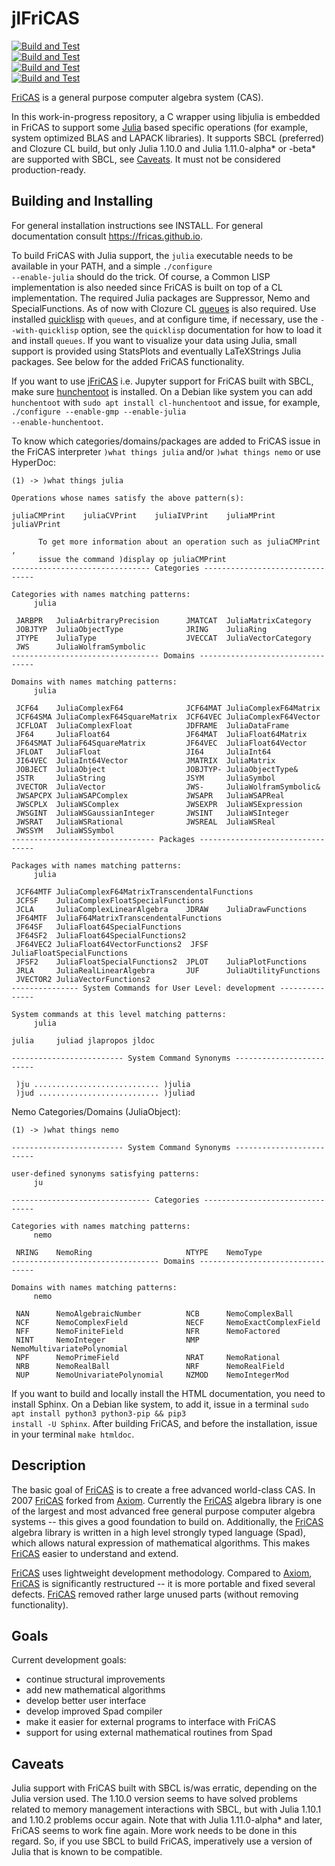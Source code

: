 # jlFriCAS

[![Build and Test](https://github.com/gvanuxem/jlfricas/actions/workflows/linuxJulia_sbcl.yml/badge.svg)](https://github.com/gvanuxem/jlfricas/actions/workflows/linuxJulia_sbcl.yml)\
[![Build and Test](https://github.com/gvanuxem/jlfricas/actions/workflows/linuxJulia_ccl.yml/badge.svg)](https://github.com/gvanuxem/jlfricas/actions/workflows/linuxJulia_ccl.yml)\
[![Build and Test](https://github.com/gvanuxem/jlfricas/actions/workflows/macOSJulia_sbcl.yml/badge.svg)](https://github.com/gvanuxem/jlfricas/actions/workflows/macOSJulia_sbcl.yml)\
[![Build and Test](https://github.com/gvanuxem/jlfricas/actions/workflows/windowsJulia_sbcl.yml/badge.svg)](https://github.com/gvanuxem/jlfricas/actions/workflows/windowsJulia_sbcl.yml)

[FriCAS](https://fricas.github.io) is a general purpose computer algebra
system (CAS).

In this work-in-progress repository, a C wrapper using libjulia is embedded in FriCAS to support some [Julia](https://julialang.org) based specific operations (for example, system optimized BLAS and LAPACK libraries). It supports SBCL (preferred) and Clozure CL build, but only Julia 1.10.0 and Julia 1.11.0-alpha* or -beta* are supported with SBCL, see [Caveats](#caveats). It must not be considered production-ready.

## Building and Installing

For general installation instructions see INSTALL. For general documentation
consult <https://fricas.github.io>.

To build FriCAS with Julia support, the <code>julia</code> executable needs to be available in your PATH, and a simple <code>./configure --enable-julia</code> should do the trick. Of course, a Common LISP implementation is also needed since FriCAS is built on top of a CL implementation. The required Julia packages are Suppressor, Nemo and SpecialFunctions. As of now with Clozure CL [queues](https://github.com/oconnore/queues) is also required. Use installed [quicklisp](https://www.quicklisp.org/beta/) with `queues`, and at configure time, if necessary, use the `--with-quicklisp` option, see the `quicklisp` documentation for how to load it and install `queues`. If you want to visualize your data using Julia, small support is provided using StatsPlots and eventually LaTeXStrings Julia packages. See below for the added FriCAS functionality. 

If you want to use [jFriCAS](https://jfricas.readthedocs.io/en/latest/) i.e. Jupyter support for FriCAS built with SBCL, make sure [hunchentoot](https://edicl.github.io/hunchentoot/) is installed. On a Debian like system you can add `hunchentoot` with <code>sudo apt install cl-hunchentoot</code> and issue, for example, <code>./configure --enable-gmp --enable-julia --enable-hunchentoot</code>.

To know which categories/domains/packages are added to FriCAS issue in the
FriCAS interpreter <code>)what things julia</code> and/or <code>)what things nemo</code>  or use HyperDoc:

```
(1) -> )what things julia

Operations whose names satisfy the above pattern(s):

juliaCMPrint    juliaCVPrint    juliaIVPrint    juliaMPrint     
juliaVPrint     
   
      To get more information about an operation such as juliaCMPrint ,
      issue the command )display op juliaCMPrint 
------------------------------- Categories --------------------------------

Categories with names matching patterns:
     julia 

 JARBPR   JuliaArbitraryPrecision      JMATCAT  JuliaMatrixCategory
 JOBJTYP  JuliaObjectType              JRING    JuliaRing
 JTYPE    JuliaType                    JVECCAT  JuliaVectorCategory
 JWS      JuliaWolframSymbolic
--------------------------------- Domains ---------------------------------

Domains with names matching patterns:
     julia 

 JCF64    JuliaComplexF64              JCF64MAT JuliaComplexF64Matrix
 JCF64SMA JuliaComplexF64SquareMatrix  JCF64VEC JuliaComplexF64Vector
 JCFLOAT  JuliaComplexFloat            JDFRAME  JuliaDataFrame
 JF64     JuliaFloat64                 JF64MAT  JuliaFloat64Matrix
 JF64SMAT JuliaF64SquareMatrix         JF64VEC  JuliaFloat64Vector
 JFLOAT   JuliaFloat                   JI64     JuliaInt64
 JI64VEC  JuliaInt64Vector             JMATRIX  JuliaMatrix
 JOBJECT  JuliaObject                  JOBJTYP- JuliaObjectType&
 JSTR     JuliaString                  JSYM     JuliaSymbol
 JVECTOR  JuliaVector                  JWS-     JuliaWolframSymbolic&
 JWSAPCPX JuliaWSAPComplex             JWSAPR   JuliaWSAPReal
 JWSCPLX  JuliaWSComplex               JWSEXPR  JuliaWSExpression
 JWSGINT  JuliaWSGaussianInteger       JWSINT   JuliaWSInteger
 JWSRAT   JuliaWSRational              JWSREAL  JuliaWSReal
 JWSSYM   JuliaWSSymbol
-------------------------------- Packages ---------------------------------

Packages with names matching patterns:
     julia 

 JCF64MTF JuliaComplexF64MatrixTranscendentalFunctions
 JCFSF    JuliaComplexFloatSpecialFunctions
 JCLA     JuliaComplexLinearAlgebra    JDRAW    JuliaDrawFunctions
 JF64MTF  JuliaF64MatrixTranscendentalFunctions
 JF64SF   JuliaFloat64SpecialFunctions
 JF64SF2  JuliaFloat64SpecialFunctions2
 JF64VEC2 JuliaFloat64VectorFunctions2  JFSF     JuliaFloatSpecialFunctions
 JFSF2    JuliaFloatSpecialFunctions2  JPLOT    JuliaPlotFunctions
 JRLA     JuliaRealLinearAlgebra       JUF      JuliaUtilityFunctions
 JVECTOR2 JuliaVectorFunctions2
--------------- System Commands for User Level: development ---------------

System commands at this level matching patterns:
     julia

julia     juliad jlapropos jldoc

------------------------- System Command Synonyms -------------------------

 )ju ............................ )julia
 )jud ........................... )juliad

```
Nemo Categories/Domains (JuliaObject):

```
(1) -> )what things nemo

------------------------- System Command Synonyms -------------------------

user-defined synonyms satisfying patterns:
     ju

------------------------------- Categories --------------------------------

Categories with names matching patterns:
     nemo 

 NRING    NemoRing                     NTYPE    NemoType
--------------------------------- Domains ---------------------------------

Domains with names matching patterns:
     nemo 

 NAN      NemoAlgebraicNumber          NCB      NemoComplexBall
 NCF      NemoComplexField             NECF     NemoExactComplexField
 NFF      NemoFiniteField              NFR      NemoFactored
 NINT     NemoInteger                  NMP      NemoMultivariatePolynomial
 NPF      NemoPrimeField               NRAT     NemoRational
 NRB      NemoRealBall                 NRF      NemoRealField
 NUP      NemoUnivariatePolynomial     NZMOD    NemoIntegerMod
```

If you want to build and locally install the HTML documentation,
you need to install Sphinx. On a Debian like system, to add it, issue in a
terminal <code>sudo apt install python3 python3-pip && pip3 install -U Sphinx</code>.
After building FriCAS, and before the installation, issue in your terminal
<code>make htmldoc</code>.

## Description

The basic goal of [FriCAS](https://fricas.github.io) is to create a free
advanced world-class CAS. In 2007 [FriCAS](https://fricas.github.io)
forked from [Axiom](http://axiom-developer.org). Currently the
[FriCAS](https://fricas.github.io) algebra library is one of the largest
and most advanced free general purpose computer algebra systems \-- this
gives a good foundation to build on. Additionally, the
[FriCAS](https://fricas.github.io) algebra library is written in a high
level strongly typed language (Spad), which allows natural expression of
mathematical algorithms. This makes [FriCAS](https://fricas.github.io)
easier to understand and extend.

[FriCAS](https://fricas.github.io) uses lightweight development
methodology. Compared to [Axiom](http://axiom-developer.org),
[FriCAS](https://fricas.github.io) is significantly restructured \-- it
is more portable and fixed several defects.
[FriCAS](https://fricas.github.io) removed rather large unused parts
(without removing functionality).

## Goals

Current development goals:

-   continue structural improvements
-   add new mathematical algorithms
-   develop better user interface
-   develop improved Spad compiler
-   make it easier for external programs to interface with FriCAS
-   support for using external mathematical routines from Spad

## Caveats

Julia support with FriCAS built with SBCL is/was erratic, depending on the Julia version used. The 1.10.0 version seems to have solved problems related to memory management interactions with SBCL, but with Julia 1.10.1 and 1.10.2 problems occur again. Note that with Julia 1.11.0-alpha* and later, FriCAS seems to work fine again. More work needs to be done in this regard. So, if you use SBCL to build FriCAS, imperatively use a version of Julia that is known to be compatible.
